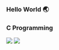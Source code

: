 ### Hello World 🌏
### C Programming
![](https://em-content.zobj.net/thumbs/120/google/350/man-technologist_1f468-200d-1f4bb.png)
![]([https://www.linkpicture.com/q/unnamed_263.png](https://github.com/salimizel/alx-low_level_programming/blob/master/unnamed.png))
